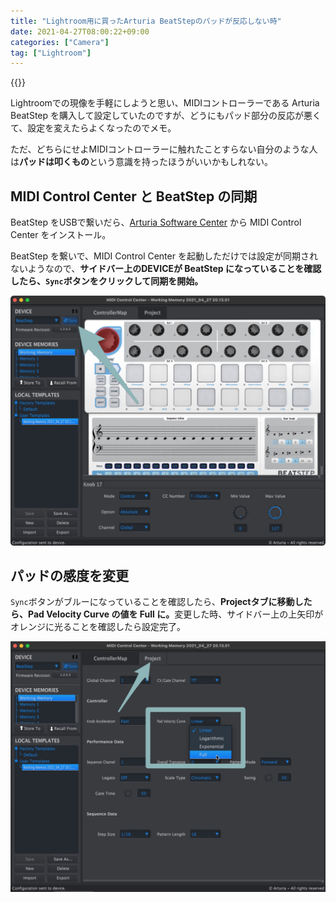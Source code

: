 ```yaml
---
title: "Lightroom用に買ったArturia BeatStepのパッドが反応しない時"
date: 2021-04-27T08:00:22+09:00
categories: ["Camera"]
tag: ["Lightroom"]
---
```


{{<ad>}}

Lightroomでの現像を手軽にしようと思い、MIDIコントローラーである Arturia BeatStep を購入して設定していたのですが、どうにもパッド部分の反応が悪くて、設定を変えたらよくなったのでメモ。

ただ、どちらにせよMIDIコントローラーに触れたことすらない自分のような人は<b>パッドは叩くもの</b>という意識を持ったほうがいいかもしれない。

## MIDI Control Center と BeatStep の同期

BeatStep をUSBで繋いだら、[Arturia Software Center](https://www.arturia.com/v-collection/asc) から MIDI Control Center をインストール。

BeatStep を繋いで、MIDI Control Center を起動しただけでは設定が同期されないようなので、<b>サイドバー上のDEVICEが BeatStep になっていることを確認したら、`Sync`ボタンをクリックして同期を開始。</b>

![](../../../images/LRctrl-beatstep-padvelocitycurve.jpg)

## パッドの感度を変更

`Sync`ボタンがブルーになっていることを確認したら、<b>Projectタブに移動したら、Pad Velocity Curve の値を Full に。</b>変更した時、サイドバー上の上矢印がオレンジに光ることを確認したら設定完了。

![](../../../images/LRctrl-beatstep-padvelocitycurve-2.jpg)

